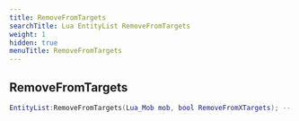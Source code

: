 ```yaml
---
title: RemoveFromTargets
searchTitle: Lua EntityList RemoveFromTargets
weight: 1
hidden: true
menuTitle: RemoveFromTargets
---
```

## RemoveFromTargets
```lua
EntityList:RemoveFromTargets(Lua_Mob mob, bool RemoveFromXTargets); -- void
```